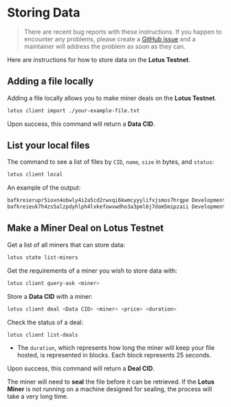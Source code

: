 # Storing Data

> There are recent bug reports with these instructions. If you happen to encounter any problems, please create a [GitHub issue](https://github.com/filecoin-project/lotus/issues/new) and a maintainer will address the problem as soon as they can.

Here are instructions for how to store data on the **Lotus Testnet**.

## Adding a file locally

Adding a file locally allows you to make miner deals on the **Lotus Testnet**.

```sh
lotus client import ./your-example-file.txt
```

Upon success, this command will return a **Data CID**.

## List your local files

The command to see a list of files by `CID`, `name`, `size` in bytes, and `status`:

```sh
lotus client local
```

An example of the output:

```sh
bafkreierupr5ioxn4obwly4i2a5cd2rwxqi6kwmcyyylifxjsmos7hrgpe Development/sample-1.txt 2332 ok
bafkreieuk7h4zs5alzpdyhlph4lxkefowvwdho3a3pml6j7dam5mipzaii Development/sample-2.txt 30618 ok
```

## Make a Miner Deal on Lotus Testnet

Get a list of all miners that can store data:

```sh
lotus state list-miners
```

Get the requirements of a miner you wish to store data with:

```sh
lotus client query-ask <miner>
```

Store a **Data CID** with a miner:

```sh
lotus client deal <Data CID> <miner> <price> <duration>
```

Check the status of a deal:

```sh
lotus client list-deals
```

- The `duration`, which represents how long the miner will keep your file hosted, is represented in blocks. Each block represents 25 seconds.

Upon success, this command will return a **Deal CID**.

The miner will need to **seal** the file before it can be retrieved. If the **Lotus Miner** is not running on a machine designed for sealing, the process will take a very long time.
